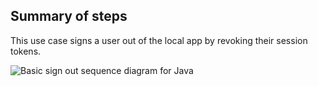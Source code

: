 ## Summary of steps

This use case signs a user out of the local app by revoking their session tokens.

<div class="common-image-format">

![Basic sign out sequence diagram for Java](/img/oie-embedded-sdk/oie-embedded-sdk-use-case-simple-sign-out-seq-java.png "Basic sign out sequence diagram for Java]")

</div>
